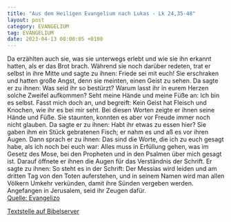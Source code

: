 ```yaml
---
title: "Aus dem Heiligen Evangelium nach Lukas - Lk 24,35-48"
layout: post
category: EVANGELIUM
tag: EVANGELIUM
date: 2023-04-13 08:00:05 +0100
---
```

Da erzählten auch sie, was sie unterwegs erlebt und wie sie ihn erkannt hatten, als er das Brot brach.
Während sie noch darüber redeten, trat er selbst in ihre Mitte und sagte zu ihnen: Friede sei mit euch!
Sie erschraken und hatten große Angst, denn sie meinten, einen Geist zu sehen.<!--more-->
Da sagte er zu ihnen: Was seid ihr so bestürzt? Warum lasst ihr in eurem Herzen solche Zweifel aufkommen?
Seht meine Hände und meine Füße an: Ich bin es selbst. Fasst mich doch an, und begreift: Kein Geist hat Fleisch und Knochen, wie ihr es bei mir seht.
Bei diesen Worten zeigte er ihnen seine Hände und Füße.
Sie staunten, konnten es aber vor Freude immer noch nicht glauben. Da sagte er zu ihnen: Habt ihr etwas zu essen hier?
Sie gaben ihm ein Stück gebratenen Fisch;
er nahm es und aß es vor ihren Augen.
Dann sprach er zu ihnen: Das sind die Worte, die ich zu euch gesagt habe, als ich noch bei euch war: Alles muss in Erfüllung gehen, was im Gesetz des Mose, bei den Propheten und in den Psalmen über mich gesagt ist.
Darauf öffnete er ihnen die Augen für das Verständnis der Schrift.
Er sagte zu ihnen: So steht es in der Schrift: Der Messias wird leiden und am dritten Tag von den Toten auferstehen,
und in seinem Namen wird man allen Völkern Umkehr verkünden, damit ihre Sünden vergeben werden.
Angefangen in Jerusalem, seid ihr Zeugen dafür.<br>
[Quelle: Evangelizo](https://evangeliumtagfuertag.org/DE/gospel)

[Textstelle auf Bibelserver](https://www.bibleserver.com/EU/Lukas24,35-48)
